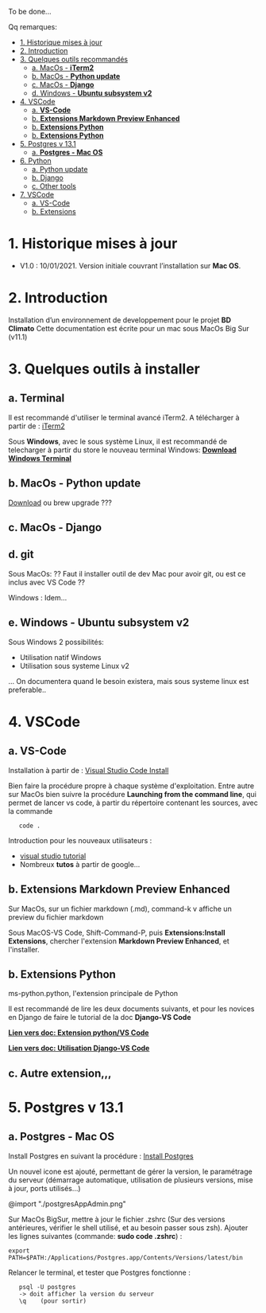 To be done...


Qq remarques:


- [1.	Historique mises à jour](#1historique-mises-à-jour)
- [2.	Introduction](#2introduction)
- [3.	Quelques outils recommandés](#3quelques-outils-recommandés)
  - [a. MacOs - **iTerm2**](#a-macos---iterm2)
  - [b. MacOs - **Python update**](#b-macos---python-update)
  - [c. MacOs - **Django**](#c-macos---django)
  - [d. Windows - **Ubuntu subsystem v2**](#d-windows---ubuntu-subsystem-v2)
- [4.	VSCode](#4vscode)
  - [a.	**VS-Code**](#avs-code)
  - [b.	**Extensions Markdown Preview Enhanced**](#bextensions-markdown-preview-enhanced)
  - [b.	**Extensions Python**](#bextensions-python)
  - [b.	**Extensions Python**](#bextensions-python-1)
- [5.	Postgres v 13.1](#5postgres-v-131)
  - [a.	**Postgres - Mac OS**](#apostgres---mac-os)
- [6.	Python](#6python)
  - [a.	Python update](#apython-update)
  - [b.	Django](#bdjango)
  - [c.	Other tools](#cother-tools)
- [7.	VSCode](#7vscode)
  - [a.	VS-Code](#avs-code-1)
  - [b.	Extensions](#bextensions)

# 1.	Historique mises à jour
- V1.0 : 10/01/2021. Version initiale couvrant l’installation sur **Mac OS**.


# 2.	Introduction
Installation d’un environnement de developpement pour le projet **BD Climato**
Cette documentation est écrite pour un mac sous MacOs Big Sur (v11.1)

# 3.	Quelques outils à installer


## a. **Terminal**
Il est recommandé d'utiliser le terminal avancé iTerm2. A télécharger à partir de : [iTerm2](https://iterm2.com)

Sous **Windows**, avec le sous système Linux, il est recommandé de telecharger à partir du store le nouveau terminal Windows: [**Download Windows Terminal**](https://www.microsoft.com/en-mu/p/windows-terminal-preview/9n0dx20hk701?SilentAuth=1&wa=wsignin1.0&rtc=1&activetab=pivot:overviewtab)


## b. MacOs - **Python update**
[Download](https://www.python.org/downloads/)
ou brew upgrade ???

## c. MacOs - **Django**

## d. **git**
Sous MacOs: ?? Faut il installer outil de dev Mac pour avoir git, ou est ce inclus avec VS Code ??

Windows : Idem...

## e. Windows - **Ubuntu subsystem v2**
Sous Windows 2 possibilités:
- Utilisation natif Windows
- Utilisation sous systeme Linux v2

... On documentera quand le besoin existera, mais sous systeme linux est preferable..

# 4.	VSCode
## a.	**VS-Code**
Installation à partir de : [Visual Studio Code Install](https://code.visualstudio.com/docs/setup/setup-overview)

Bien faire la procédure propre à chaque système d'exploitation. Entre autre sur MacOs bien suivre la procédure **Launching from the command line**, qui permet de lancer vs code, à partir du répertoire contenant les sources, avec la commande

```
   code .
```


Introduction pour les nouveaux utilisateurs :
-  [visual studio tutorial](https://code.visualstudio.com/docs/getstarted/introvideos)
-  Nombreux **tutos** à partir de google… 

## b.	**Extensions Markdown Preview Enhanced**
Sur MacOs, sur un fichier markdown (.md), command-k v affiche un preview du fichier markdown

Sous MacOS-VS Code, Shift-Command-P, puis **Extensions:Install Extensions**, chercher l'extension **Markdown Preview Enhanced**, et l'installer.

## b.	**Extensions Python**
ms-python.python, l'extension principale de Python

Il est recommandé de lire les deux documents suivants, et pour les novices en Django de faire le tutorial de la doc **Django-VS Code**


[**Lien vers doc: Extension python/VS Code**](https://code.visualstudio.com/docs/python/python-tutorial#_prerequisites)


[**Lien vers doc: Utilisation Django-VS Code**](https://code.visualstudio.com/docs/python/tutorial-django)

## c.	**Autre extension,,,**

# 5.	Postgres v 13.1
## a.	**Postgres - Mac OS**
Install Postgres en suivant la procédure : [Install Postgres](https://postgresapp.com)

Un nouvel icone est ajouté, permettant de gérer la version, le paramétrage du serveur (démarrage automatique, utilisation de plusieurs versions, mise à jour, ports utilisés…)

@import "./postgresAppAdmin.png"

Sur MacOs BigSur, mettre à jour le fichier .zshrc (Sur des versions antérieures, vérifier le shell utilisé, et au besoin passer sous zsh). Ajouter les lignes suivantes (commande: **sudo code .zshrc**) :
```shell
export PATH=$PATH:/Applications/Postgres.app/Contents/Versions/latest/bin
```
Relancer le terminal, et tester que Postgres fonctionne :
```shell
   psql -U postgres
   -> doit afficher la version du serveur
   \q    (pour sortir)
```
